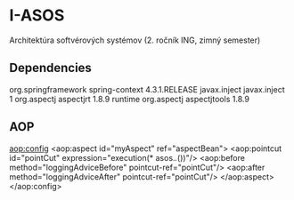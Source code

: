 # I-ASOS

Architektúra softvérových systémov (2. ročník ING, zimný semester)

## Dependencies

<dependencies>
<dependency>
    <groupId>org.springframework</groupId>
    <artifactId>spring-context</artifactId>
    <version>4.3.1.RELEASE</version>
</dependency>
<dependency>
    <groupId>javax.inject</groupId>
    <artifactId>javax.inject</artifactId>
    <version>1</version>
</dependency>
   <!--AOP-->
<dependency>
    <groupId>org.aspectj</groupId>
    <artifactId>aspectjrt</artifactId>
    <version>1.8.9</version>
    <scope>runtime</scope>
</dependency>
<dependency>
    <groupId>org.aspectj</groupId>
    <artifactId>aspectjtools</artifactId>
    <version>1.8.9</version>
</dependency>
</dependencies>

## AOP

<bean id="aspectBean" class="asos.MyAspectBean"/>

<aop:config>
<aop:aspect id="myAspect" ref="aspectBean">
    <aop:pointcut id="pointCut" expression="execution(* asos.*.*())"/>
    <aop:before method="loggingAdviceBefore" pointcut-ref="pointCut"/>
    <aop:after method="loggingAdviceAfter" pointcut-ref="pointCut"/>
</aop:aspect>
</aop:config>
